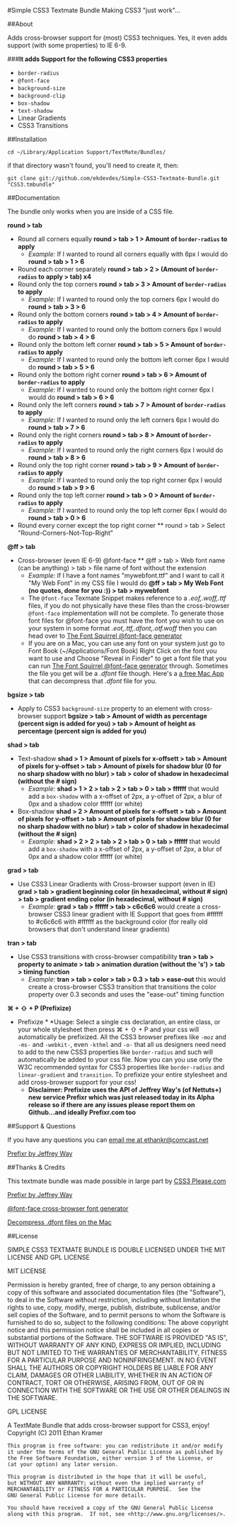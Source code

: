 #Simple CSS3 Textmate Bundle
Making CSS3 "just work"...

##About

Adds cross-browser support for (most) CSS3 techniques. Yes, it even adds support (with some properties) to IE 6-9.

###**It adds Support for the following CSS3 properties**

*   `border-radius`
*   `@font-face`
*   `background-size`
*   `background-clip`
*   `box-shadow`
*   `text-shadow`
*   Linear Gradients
*   CSS3 Transitions

##Installation

`cd ~/Library/Application Support/TextMate/Bundles/`

if that directory wasn't found, you'll need to create it, then:

`git clone git://github.com/ekdevdes/Simple-CSS3-Textmate-Bundle.git "CSS3.tmbundle"`

##Documentation

The bundle only works when you are inside of a CSS file.

**round > tab**

*   Round all corners equally **round > tab > 1 > Amount of `border-radius` to apply**
	*   *Example:* If I wanted to round all corners equally with 6px I would do **round > tab > 1 > 6**
*   Round each corner separately **round > tab > 2 > (Amount of `border-radius` to apply > tab) x4**
*   Round only the top corners **round > tab > 3 > Amount of `border-radius` to apply**
	*   *Example:* If I wanted to round only the top corners 6px I would do **round > tab > 3 > 6**
*   Round only the bottom corners **round > tab > 4 > Amount of `border-radius` to apply**
	*   *Example:* If I wanted to round only the bottom corners 6px I would do **round > tab > 4 > 6**
*   Round only the bottom left corner **round > tab > 5 > Amount of `border-radius` to apply**
	*   *Example:* If I wanted to round only the bottom left corner 6px I would do **round > tab > 5 > 6**
*   Round only the bottom right corner **round > tab > 6 > Amount of `border-radius` to apply**
	*   *Example:* If I wanted to round only the bottom right corner 6px I would do **round > tab > 6 > 6**
*   Round only the left corners **round > tab > 7 > Amount of `border-radius` to apply**
	*   *Example:* If I wanted to round only the left corners 6px I would do **round > tab > 7 > 6**
*   Round only the right corners **round > tab > 8 > Amount of `border-radius` to apply**
	*   *Example:* If I wanted to round only the right corners 6px I would do **round > tab > 8 > 6**
*   Round only the top right corner **round > tab > 9 > Amount of `border-radius` to apply**
	*   *Example:* If I wanted to round only the top right corner 6px I would do **round > tab > 9 > 6**
*   Round only the top left corner **round > tab > 0 > Amount of `border-radius` to apply**
	*   *Example:* If I wanted to round only the top left corner 6px I would do **round > tab > 0 > 6**
*	Round every corner except the top right corner ** round > tab > Select "Round-Corners-Not-Top-Right"

**@ff > tab**

*	Cross-browser (even IE 6-9) @font-face ** @ff > tab > Web font name (can be anything) > tab > file name of font without the extension
	*	*Example:* If I have a font names "mywebfont.ttf" and I want to call it "My Web Font" in my CSS file I would do **@ff > tab > My Web Font (no quotes, done for you :)) > tab > mywebfont**
	*	The `@font-face` Texmate Snippet makes reference to a *.eof,.woff,.ttf* files, if you do not physically have these files than the cross-browser `@font-face` implementation will not be complete. To generate those font files for @font-face you must have the font you wish to use on your system in some format *.eot,.ttf,.dfont,.otf.woff* then you can head over to [The Font Squirrel @font-face generator](http://www.fontsquirrel.com/fontface/generator)
	*	If you are on a Mac, you can use any font on your system just go to Font Book (~/Applications/Font Book) Right Click on the font you want to use and Choose "Reveal in Finder" to get a font file that you can run [The Font Squirrel @font-face generator](http://www.fontsquirrel.com/fontface/generator) through. Sometimes the file you get will be a *.dfont* file though. Here's a [ a free Mac App ](http://peter.upfold.org.uk/projects/dfontsplitter) that can decompress that *.dfont* file for you. 
	
**bgsize > tab**

*	Apply to CSS3 `background-size` property to an element with cross-browser support **bgsize > tab > Amount of width as percentage (percent sign is added for you) > tab > Amount of height as percentage (percent sign is added for you)**

**shad > tab**

*	Text-shadow **shad > 1 > Amount of pixels for x-offsett > tab > Amount of pixels for y-offset > tab > Amount of pixels for shadow blur (0 for no sharp shadow with no blur) > tab > color of shadow in hexadecimal (without the # sign)**
	*	*Example:*  **shad > 1 > 2 > tab > 2 > tab > 0 > tab > ffffff** that would add a `box-shadow` with a x-offset of 2px, a y-offset of 2px, a blur of 0px and a shadow color ffffff (or white)	
*	Box-shadow **shad > 2 > Amount of pixels for x-offsett > tab > Amount of pixels for y-offset > tab > Amount of pixels for shadow blur (0 for no sharp shadow with no blur) > tab > color of shadow in hexadecimal (without the # sign)**
	*	*Example:*  **shad > 2 > 2 > tab > 2 > tab > 0 > tab > ffffff** that would add a `box-shadow` with a x-offset of 2px, a y-offset of 2px, a blur of 0px and a shadow color ffffff (or white)

**grad > tab**

*	Use CSS3 Linear Gradients with Cross-browser support (even in IE) **grad > tab > gradient beginning color (in hexadecimal, without # sign) > tab > gradient ending color (in hexadecimal, without # sign)**
	*	*Example:* **grad > tab > ffffff > tab > c6c6c6** would create a cross-browser CSS3 linear gradient with IE Support that goes from #ffffff to #c6c6c6 with #ffffff as the background color (for really old browsers that don't understand linear gradients)
	
**tran > tab**
*	Use CSS3 transitions with cross-browser compatibility **tran > tab > property to animate > tab > animation duration (without the 's') > tab > timing function**
	*	*Example:* **tran > tab > color > tab > 0.3 > tab > ease-out** this would create a cross-browser CSS3 transition that transitions the color property over 0.3 seconds and uses the "ease-out" timing function
	
**⌘ + ⇧ + P    (Prefixize)**

* Prefixize *
	*Usage: Select a single css declaration, an entire class, or your whole stylesheet then press  ⌘ + ⇧ + P and your css will automatically be prefixized. All the CSS3 browser prefixes like `-moz` and `-ms-` and `-webkit-`, even `-kthml` and `-o-` that all us designers need need to add to the new CSS3 properties like `border-radius` and such will automatically be added to your css file. Now you can you use only the W3C recommended syntax for CSS3 properties like `border-radius` and `linear-gradient` and `transition`. To prefixize your entire stylesheet and add cross-browser support for your css!
	*   **Disclaimer: Prefixize uses the API of Jeffrey Way's (of Nettuts+) new service Prefixr which was just released today in its Alpha release so if there are any issues please report them on Github...and ideally Prefixr.com too** 

##Support & Questions

If you have any questions you can [email me at ethankr@comcast.net](mailto:ethankr@comcast,net?subject=Simple-CSS4-Texmate-Bundle-Support)

[Prefixr by Jeffrey Way](http://prefixr.com)

##Thanks & Credits

This textmate bundle was made possible in large part by [CSS3 Please.com](http://css3please.com)

[Prefixr by Jeffrey Way](http://prefixr.com)

[@font-face cross-browser font generator](http://www.fontsquirrel.com/fontface/generator)

[Decompress .dfont files on the Mac](http://peter.upfold.org.uk/projects/dfontsplitter)

##License

SIMPLE CSS3 TEXTMATE BUNDLE IS DOUBLE LICENSED UNDER THE MIT LICENSE AND GPL LICENSE

MIT LICENSE

Permission is hereby granted, free of charge, to any person obtaining a copy of this software and associated documentation files (the "Software"), to deal in the Software without restriction, including without limitation the rights to use, copy, modify, merge, publish, distribute, sublicense, and/or sell copies of the Software, and to permit persons to whom the Software is furnished to do so, subject to the following conditions:
The above copyright notice and this permission notice shall be included in all copies or substantial portions of the Software.
THE SOFTWARE IS PROVIDED "AS IS", WITHOUT WARRANTY OF ANY KIND, EXPRESS OR IMPLIED, INCLUDING BUT NOT LIMITED TO THE WARRANTIES OF MERCHANTABILITY, FITNESS FOR A PARTICULAR PURPOSE AND NONINFRINGEMENT. IN NO EVENT SHALL THE AUTHORS OR COPYRIGHT HOLDERS BE LIABLE FOR ANY CLAIM, DAMAGES OR OTHER LIABILITY, WHETHER IN AN ACTION OF CONTRACT, TORT OR OTHERWISE, ARISING FROM, OUT OF OR IN CONNECTION WITH THE SOFTWARE OR THE USE OR OTHER DEALINGS IN THE SOFTWARE.

GPL LICENSE

A TextMate Bundle that adds cross-browser support for CSS3, enjoy!
    Copyright (C) 2011  Ethan Kramer

    This program is free software: you can redistribute it and/or modify
    it under the terms of the GNU General Public License as published by
    the Free Software Foundation, either version 3 of the License, or
    (at your option) any later version.

    This program is distributed in the hope that it will be useful,
    but WITHOUT ANY WARRANTY; without even the implied warranty of
    MERCHANTABILITY or FITNESS FOR A PARTICULAR PURPOSE.  See the
    GNU General Public License for more details.

    You should have received a copy of the GNU General Public License
    along with this program.  If not, see <http://www.gnu.org/licenses/>.